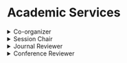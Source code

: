 # <i class="fas fa-atom fa-spin"></i> Academic Services
<details>
<summary style="cursor: pointer;">
 Co-organizer 
</summary>
<ul style="line-height: 100%">
<li> the 26th Annual Conference of the Chinese Life Scientist Society in the UK (promoted by <a href="https://mp.weixin.qq.com/s/8d-RoazDrkko_1zUZUOuqg">CLSS-UK</a>)</li>
<li> the 28th-43th <a href="http://www.olsa.life/">Oxford Life Science Association</a> Monthly Seminar (former name: OCLSS Seminar, promoted via <a href="https://twitter.com/OxfordLifeSci">twitter</a> and <a href="https://www.facebook.com/OxLifeSci">facebook</a>)</li>
</ul>
</details>

<details>
<summary style="cursor: pointer;">
Session Chair
</summary>
<ul style="line-height: 100%">
<li> <a href="http://www.olsa.life/2024_Symposium/index.html"> Oxford Life Science Alliance (OLSA) Annual Symposium 2024</a></li>
</ul>
</details>

<details>
<summary style="cursor: pointer;">
Journal Reviewer 
</summary>
<ul style="line-height: 100%">
<li> Artificial Intelligence in Medicine (AIIM), Elsevier</li>
<li> Computer Methods and Programs in Biomedicine (CMPB), Elsevier</li>
<li> IEEE Transaction on Robotics (T-RO)</li>
<li> IEEE Robotics and Automation Letters (RA-L)</li>
<li> IEEE Signal Processing Letters (SPL)</li>
</ul>
</details>

<details>
<summary style="cursor: pointer;">
Conference Reviewer 
</summary>
<ul style="line-height: 100%">
<li> International Conference on Medical Image Computing and Computer Assisted Intervention (MICCAI) 2021, Springer</li>
<li> European Conference on Computer Vision (ECCV) 2022, Springer</li>
<li> IEEE International Conference on Robotic and Automation (ICRA) 2019</li>
<li> UK-RAS Network Conference on Robotics and Autonomous Systems (UK-RAS) 2019</li>
</ul>
</details>
